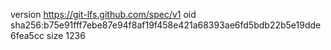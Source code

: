 version https://git-lfs.github.com/spec/v1
oid sha256:b75e91fff7ebe87e94f8af19f458e421a68393ae6fd5bdb22b5e19dde6fea5cc
size 1236
